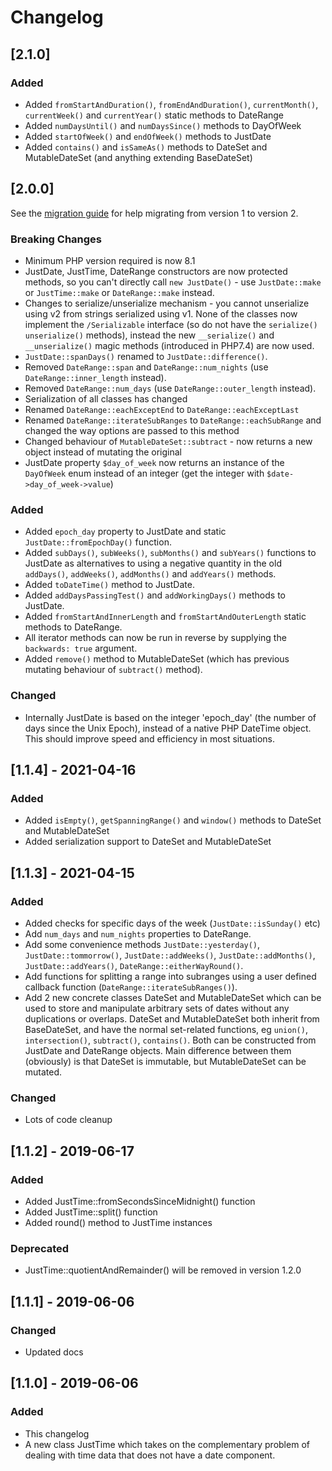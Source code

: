 # Changelog

## [2.1.0]

### Added
 - Added `fromStartAndDuration()`, `fromEndAndDuration()`, `currentMonth()`, `currentWeek()` and `currentYear()` static methods to DateRange
 - Added `numDaysUntil()` and `numDaysSince()` methods to DayOfWeek
 - Added `startOfWeek()` and `endOfWeek()` methods to JustDate
 - Added `contains()` and `isSameAs()` methods to DateSet and MutableDateSet (and anything extending BaseDateSet)



## [2.0.0]

See the [migration guide](migration.md) for help migrating from version 1 to version 2.

### Breaking Changes
 - Minimum PHP version required is now 8.1
 - JustDate, JustTime, DateRange constructors are now protected methods, so you can't directly call `new JustDate()` - use `JustDate::make` or `JustTime::make` or `DateRange::make` instead.
 - Changes to serialize/unserialize mechanism - you cannot unserialize using v2 from strings serialized using v1.  None of the classes now implement the `/Serializable` interface (so do not have the `serialize()` `unserialize()` methods), instead the new `__serialize()` and `__unserialize()` magic methods (introduced in PHP7.4) are now used.
 - `JustDate::spanDays()` renamed to `JustDate::difference()`.
 - Removed `DateRange::span` and `DateRange::num_nights` (use `DateRange::inner_length` instead).
 - Removed `DateRange::num_days` (use `DateRange::outer_length` instead).
 - Serialization of all classes has changed
 - Renamed `DateRange::eachExceptEnd` to `DateRange::eachExceptLast`
 - Renamed `DateRange::iterateSubRanges` to `DateRange::eachSubRange` and changed the way options are passed to this method
 - Changed behaviour of `MutableDateSet::subtract` - now returns a new object instead of mutating the original
 - JustDate property `$day_of_week` now returns an instance of the `DayOfWeek` enum instead of an integer (get the integer with `$date->day_of_week->value`)

### Added
 - Added `epoch_day` property to JustDate and static `JustDate::fromEpochDay()` function.
 - Added `subDays()`, `subWeeks()`, `subMonths()` and `subYears()` functions to JustDate as alternatives to using a negative quantity in
the old `addDays()`, `addWeeks()`, `addMonths()` and `addYears()` methods.
 - Added `toDateTime()` method to JustDate.
 - Added `addDaysPassingTest()` and `addWorkingDays()` methods to JustDate.
 - Added `fromStartAndInnerLength` and `fromStartAndOuterLength` static methods to DateRange.
 - All iterator methods can now be run in reverse by supplying the `backwards: true` argument.
 - Added `remove()` method to MutableDateSet (which has previous mutating behaviour of `subtract()` method).

### Changed
 - Internally JustDate is based on the integer 'epoch_day' (the number of days since the Unix Epoch), instead of a native PHP DateTime object.  This should improve speed and efficiency in most situations.



## [1.1.4] - 2021-04-16
### Added
 - Added `isEmpty()`, `getSpanningRange()` and `window()` methods to DateSet and MutableDateSet
 - Added serialization support to DateSet and MutableDateSet

## [1.1.3] - 2021-04-15
### Added
- Added checks for specific days of the week (`JustDate::isSunday()` etc)
- Add `num_days` and `num_nights` properties to DateRange.
- Add some convenience methods `JustDate::yesterday()`, `JustDate::tommorrow()`, `JustDate::addWeeks()`,
  `JustDate::addMonths()`, `JustDate::addYears()`, `DateRange::eitherWayRound()`.
- Add functions for splitting a range into subranges using a user defined callback function
  (`DateRange::iterateSubRanges()`).
- Add 2 new concrete classes DateSet and MutableDateSet which can be used to store and manipulate arbitrary sets of
  dates without any duplications or overlaps.
DateSet and MutableDateSet both inherit from BaseDateSet, and have the normal set-related functions, eg `union()`,
  `intersection()`, `subtract()`, `contains()`.  Both can be constructed from JustDate and DateRange objects.  Main
  difference between them (obviously) is that DateSet is immutable, but MutableDateSet can be mutated.

### Changed
 - Lots of code cleanup

## [1.1.2] - 2019-06-17
### Added
- Added JustTime::fromSecondsSinceMidnight() function
- Added JustTime::split() function
- Added round() method to JustTime instances

### Deprecated
- JustTime::quotientAndRemainder() will be removed in version 1.2.0

## [1.1.1] - 2019-06-06
### Changed
- Updated docs

## [1.1.0] - 2019-06-06
### Added
- This changelog
- A new class JustTime which takes on the complementary problem of dealing with time data that does not have a date component.
